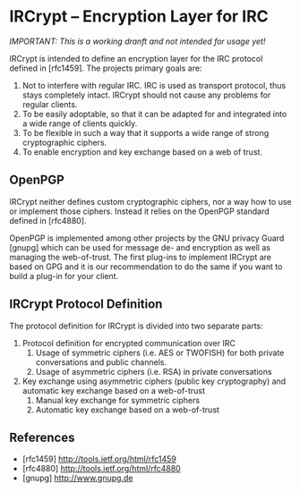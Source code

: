 IRCrypt – Encryption Layer for IRC
==================================

*IMPORTANT: This is a working dranft and not intended for usage yet!*

IRCrypt is intended to define an encryption layer for the IRC protocol defined
in [rfc1459]. The projects primary goals are:

1. Not to interfere with regular IRC. IRC is used as transport protocol, thus
   stays completely intact. IRCrypt should not cause any problems for regular
   clients.
2. To be easily adoptable, so that it can be adapted for and integrated into a
   wide range of clients quickly.
3. To be flexible in such a way that it supports a wide range of strong
   cryptographic ciphers.
4. To enable encryption and key exchange based on a web of trust.


OpenPGP
-------

IRCrypt neither defines custom cryptographic ciphers, nor a way how to use or
implement those ciphers. Instead it relies on the OpenPGP standard defined in
[rfc4880].

OpenPGP is implemented among other projects by the GNU privacy Guard [gnupg]
which can be used for message de- and encryption as well as managing the
web-of-trust. The first plug-ins to implement IRCrypt are based on GPG and it
is our recommendation to do the same if you want to build a plug-in for your
client.


IRCrypt Protocol Definition
---------------------------

The protocol definition for IRCrypt is divided into two separate parts:

1. Protocol definition for encrypted communication over IRC
    1. Usage of symmetric ciphers (i.e. AES or TWOFISH) for both private
       conversations and public channels.
    2. Usage of asymmetric ciphers (i.e. RSA) in private conversations
2. Key exchange using asymmetric ciphers (public key cryptography) and
   automatic key exchange based on a web-of-trust
    1. Manual key exchange for symmetric ciphers
    2. Automatic key exchange based on a web-of-trust


References
----------


 - [rfc1459] http://tools.ietf.org/html/rfc1459
 - [rfc4880] http://tools.ietf.org/html/rfc4880
 - [gnupg]   http://www.gnupg.de
